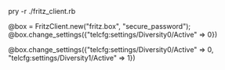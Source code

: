 
pry -r ./fritz_client.rb

@box = FritzClient.new("fritz.box", "secure_password");
@box.change_settings({"telcfg:settings/Diversity0/Active" => 0})

@box.change_settings({"telcfg:settings/Diversity0/Active" => 0, "telcfg:settings/Diversity1/Active" => 1})
